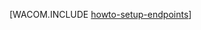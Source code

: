 ﻿<properties linkid="manage-windows-howto-setup-endpoints" urlDisplayName="エンドポイントのセットアップ" pageTitle="Windows Azure の仮想マシンに対するエンドポイントのセットアップ" metaKeywords="Azure 設定のセットアップ, VM 接続の構成" description="Windows Azure で仮想マシンとの通信をセットアップする方法について説明します。" metaCanonical="" services="virtual-machines" documentationCenter="" title="" authors=""  solutions="" writer="" manager="" editor=""  />



[WACOM.INCLUDE [howto-setup-endpoints](../includes/howto-setup-endpoints.md)]

